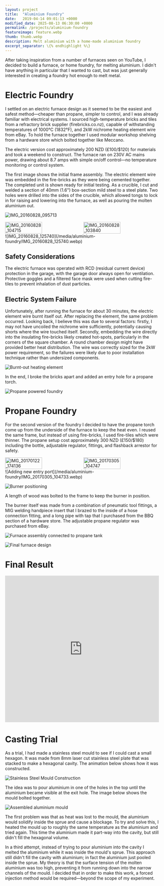 ```yaml
---
layout: project
title:  "Aluminium Foundry"
date:   2019-04-14 09:01:13 +0000
modified_date: 2025-08-13 06:30:00 +0000
permalink: /projects/aluminium-foundry
featureimage: feature.webp
thumb: thumb.webp
description: Melt aluminium with a home-made aluminium foundry
excerpt_separator: \{% endhighlight %\}
---
```


After taking inspiration from a number of furnaces seen on YouTube, I decided to build a furnace, or home foundry, for melting aluminium. I didn't have anything in particular that I wanted to cast, but was just generally interested in creating a foundry hot enough to melt metal.

# Electric Foundry

I settled on an electric furnace design as it seemed to be the easiest and safest method—cheaper than propane, simpler to control, and I was already familiar with electrical systems. I sourced high-temperature bricks and tiles from a refractory brick supplier (firebricks.co.nz), capable of withstanding temperatures of 1000°C (1832°F), and 2kW nichrome heating element wire from eBay. To hold the furnace together I used modular workshop shelving from a hardware store which bolted together like Meccano.

The electric version cost approximately 200 NZD (£100/$120) for materials and took a weekend to construct. The furnace ran on 230V AC mains power, drawing about 8.7 amps with simple on/off control—no temperature monitoring or control system.

The first image shows the initial frame assembly. The electric element wire was embedded in the fire-bricks as they were being cemented together. The completed unit is shown ready for initial testing. As a crucible, I cut and welded a section of 40mm (1.6") box-section mild steel to a steel plate. Two holes were drilled into the sides of the crucible, which allowed tongs to lock in for raising and lowering into the furnace, as well as pouring the molten aluminium out.

![IMG_20160828_095713](/media/aluminium-foundry/IMG_20160828_095713.webp)

<div style="display: flex; gap: 10px; align-items: flex-start;">
<img src="/media/aluminium-foundry/IMG_20160828_104715.webp" alt="IMG_20160828_104715" style="width: 49%;">
<img src="/media/aluminium-foundry/IMG_20160828_103840.webp" alt="IMG_20160828_103840" style="width: 49%;">
</div>
![IMG_20160828_125740](/media/aluminium-foundry/IMG_20160828_125740.webp)

## Safety Considerations

The electric furnace was operated with RCD (residual current device) protection in the garage, with the garage door always open for ventilation. Protective goggles and a filtered face mask were used when cutting fire-tiles to prevent inhalation of dust particles.

## Electric System Failure

Unfortunately, after running the furnace for about 30 minutes, the electric element wire burnt itself out. After replacing the element, the same problem occurred. Looking back, I believe this was due to several factors: firstly, I may not have uncoiled the nichrome wire sufficiently, potentially causing shorts where the wire touched itself. Secondly, embedding the wire directly into the insulating fire-bricks likely created hot-spots, particularly in the corners of the square chamber. A round chamber design might have provided better heat distribution. The wire was correctly sized for the 2kW power requirement, so the failures were likely due to poor installation technique rather than undersized components.

![Burnt-out heating element](/media/aluminium-foundry/IMG_20160911_104849.webp)

In the end, I broke the bricks apart and added an entry hole for a propane torch.

![Propane powered foundry](/media/aluminium-foundry/IMG_20161106_152910.webp)

# Propane Foundry

For the second version of the foundry I decided to have the propane torch come up from the underside of the furnace to keep the heat even. I reused the same frame, but instead of using fire-bricks, I used fire-tiles which were thinner. The propane setup cost approximately 300 NZD (£150/$180) including the bottle, adjustable regulator, fittings, and flashback arrestor for safety.

<div style="display: flex; gap: 10px; align-items: flex-start;">
<img src="/media/aluminium-foundry/IMG_20170122_174136.webp" alt="IMG_20170122_174136" style="width: 49%;">
<img src="/media/aluminium-foundry/IMG_20170305_104747.webp" alt="IMG_20170305_104747" style="width: 49%;">
</div>
![Adding new entry port](/media/aluminium-foundry/IMG_20170305_104733.webp)

![Burner positioning](/media/aluminium-foundry/IMG_20170305_104802.webp)

A length of wood was bolted to the frame to keep the burner in position.

The burner itself was made from a combination of pneumatic tool fittings, a MIG welding handpiece insert that I brazed to the inside of a hose connection fitting, and a long pipe with tap that I purchased from the BBQ section of a hardware store. The adjustable propane regulator was purchased from eBay.

![Furnace assembly connected to propane tank](/media/aluminium-foundry/IMG_20170305_104717.webp)

![Final furnace design](/media/aluminium-foundry/IMG_20170305_104710.webp)

# Final Result

<iframe width="100%" height="480px" src="https://www.youtube.com/embed/y7v98cf1fbg" frameborder="0" allowfullscreen="true"></iframe>

# Casting Trial

As a trial, I had made a stainless steel mould to see if I could cast a small hexagon. It was made from 8mm laser cut stainless steel plate that was stacked to make a hexagonal cavity. The animation below shows how it was constructed.

![Stainless Steel Mould Construction](/media/aluminium-foundry/DSC_6477-ANIMATION.webp)

The idea was to pour aluminium in one of the holes in the top until the aluminium became visible at the exit hole. The image below shows the mould bolted together.

![Assembled aluminium mould](/media/aluminium-foundry/IMG_20170305_120411.webp)

The first problem was that as heat was lost to the mould, the aluminium would solidify inside the sprue and cause a blockage. To try and solve this, I heated the mould up to roughly the same temperature as the aluminium and tried again. This time the aluminium made it part-way into the cavity, but still didn't fill the hexagonal volume.

In a third attempt, instead of trying to pour aluminium into the cavity I melted the aluminium while it was inside the mould's sprue. This approach still didn't fill the cavity with aluminium; in fact the aluminium just pooled inside the sprue. My theory is that the surface tension of the molten aluminium was too high, preventing it from running down into the narrow channels of the mould. I decided that in order to make this work, a forced injection method would be required—beyond the scope of my experiment.
